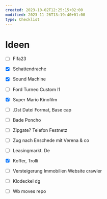 ```yaml
---
created: 2023-10-02T12:25:15+02:00
modified: 2023-11-26T13:19:40+01:00
type: Checklist
---
```


# Ideen

- [ ] Fifa23
- [x] Schattendrache
- [x] Sound Machine
- [ ] Ford Turneo Custom l1
- [x] Super Mario Kinofilm


- [ ] .Dst Datei Format, Base cap
- [ ] Bade Poncho
- [ ] Zipgate? Telefon Festnetz 
- [ ] Zug nach Enschede mit Verena & co
- [ ] Leasingmarkt. De
- [x] Koffer, Trolli
- [ ] Versteigerung Immobilien Website crawler
- [ ] Klodeckel dg
- [ ] Wb moves repo
